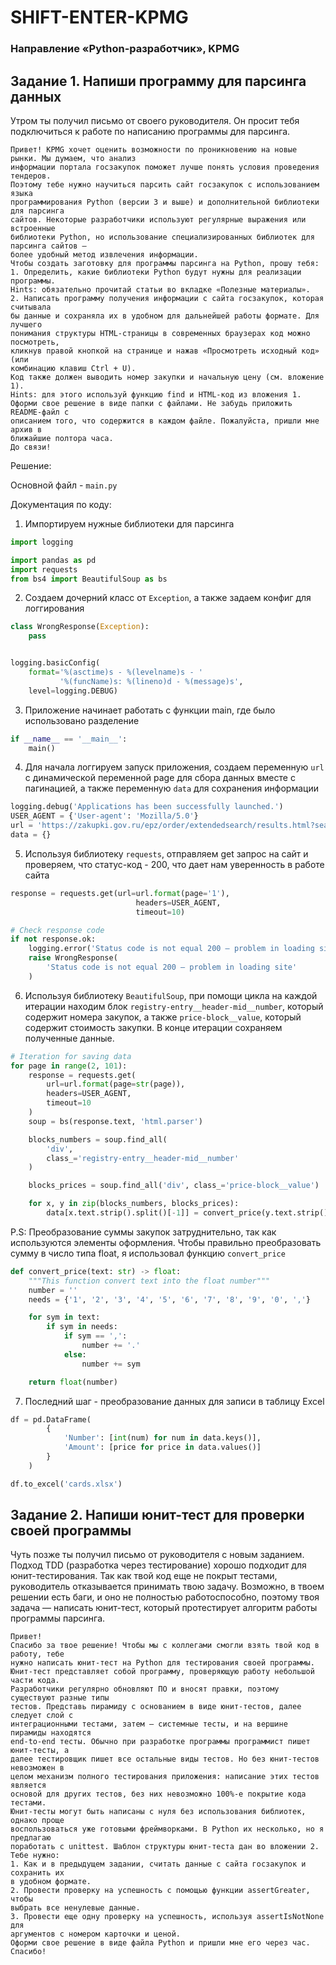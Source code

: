 # SHIFT-ENTER-KPMG 
### Направление «Python-разработчик», KPMG

Задание 1. Напиши программу для парсинга данных
---
Утром ты получил письмо от своего руководителя. Он просит тебя
подключиться к работе по написанию программы для парсинга.
``` 
Привет! KPMG хочет оценить возможности по проникновению на новые рынки. Мы думаем, что анализ
информации портала госзакупок поможет лучше понять условия проведения тендеров.
Поэтому тебе нужно научиться парсить сайт госзакупок с использованием языка
программирования Python (версии 3 и выше) и дополнительной библиотеки для парсинга
сайтов. Некоторые разработчики используют регулярные выражения или встроенные
библиотеки Python, но использование специализированных библиотек для парсинга сайтов —
более удобный метод извлечения информации.
Чтобы создать заготовку для программы парсинга на Python, прошу тебя:
1. Определить, какие библиотеки Python будут нужны для реализации программы.
Hints: обязательно прочитай статьи во вкладке «Полезные материалы».
2. Написать программу получения информации с сайта госзакупок, которая считывала
бы данные и сохраняла их в удобном для дальнейшей работы формате. Для лучшего
понимания структуры HTML-страницы в современных браузерах код можно посмотреть,
кликнув правой кнопкой на странице и нажав «Просмотреть исходный код» (или
комбинацию клавиш Ctrl + U).
Код также должен выводить номер закупки и начальную цену (см. вложение 1).
Hints: для этого используй функцию find и HTML-код из вложения 1.
Оформи свое решение в виде папки с файлами. Не забудь приложить README-файл с
описанием того, что содержится в каждом файле. Пожалуйста, пришли мне архив в
ближайшие полтора часа.
До связи!
```

Решение:

Основной файл - ```main.py```


Документация по коду:
1. Импортируем нужные библиотеки для парсинга
``` python
import logging

import pandas as pd
import requests
from bs4 import BeautifulSoup as bs
```
2. Создаем дочерний класс от ```Exception```, а также задаем конфиг для логгирования
``` python
class WrongResponse(Exception):
    pass


logging.basicConfig(
    format='%(asctime)s - %(levelname)s - '
           '%(funcName)s: %(lineno)d - %(message)s',
    level=logging.DEBUG)
```
3. Приложение начинает работать с функции main, где было использовано разделение
```python 
if __name__ == '__main__':
    main()
```
4. Для начала логгируем запуск приложения, создаем переменную ```url``` с динамической переменной page для сбора данных вместе с пагинацией, а также переменную ```data``` для сохранения информации
``` python
logging.debug('Applications has been successfully launched.')
USER_AGENT = {'User-agent': 'Mozilla/5.0'}
url = 'https://zakupki.gov.ru/epz/order/extendedsearch/results.html?searchString=&morphology=on&search-filter=Дате+размещения&pageNumber={page}&sortDirection=false&recordsPerPage=_10&showLotsInfoHidden=false&savedSearchSettingsIdHidden=&sortBy=UPDATE_DATE&fz44=on&fz223=on&af=on&ca=on&pc=on&pa=on&placingWayList=&selectedLaws=&priceFromGeneral=&priceFromGWS=&priceFromUnitGWS=&priceToGeneral=&priceToGWS=&priceToUnitGWS=&currencyIdGeneral=-1&publishDateFrom=&publishDateTo=&applSubmissionCloseDateFrom=&applSubmissionCloseDateTo=&customerIdOrg=&customerFz94id=&customerTitle=&okpd2Ids=&okpd2IdsCodes=&gws='  # noqa
data = {}
```
5. Используя библиотеку ```requests```, отправляем get запрос на сайт и проверяем, что статус-код - 200, что дает нам уверенность в работе сайта
``` python
response = requests.get(url=url.format(page='1'),
                            headers=USER_AGENT,
                            timeout=10)

# Check response code
if not response.ok:
    logging.error('Status code is not equal 200 — problem in loading site')
    raise WrongResponse(
        'Status code is not equal 200 — problem in loading site'
    )
```
6. Используя библиотеку ```BeautifulSoup```, при помощи цикла на каждой итерации находим блок ```registry-entry__header-mid__number```, который содержит номера закупок, а также ```price-block__value```, который содержит стоимость закупки. В конце итерации сохраняем полученные данные.
``` python
# Iteration for saving data
for page in range(2, 101):
    response = requests.get(
        url=url.format(page=str(page)),
        headers=USER_AGENT,
        timeout=10
    )
    soup = bs(response.text, 'html.parser')

    blocks_numbers = soup.find_all(
        'div',
        class_='registry-entry__header-mid__number'
    )

    blocks_prices = soup.find_all('div', class_='price-block__value')

    for x, y in zip(blocks_numbers, blocks_prices):
        data[x.text.strip().split()[-1]] = convert_price(y.text.strip())
```
P.S: Преобразование суммы закупок затруднительно, так как используются элементы оформления. Чтобы правильно преобразовать сумму в число типа float, я использовал функцию ```convert_price```
``` python
def convert_price(text: str) -> float:
    """This function convert text into the float number"""
    number = ''
    needs = {'1', '2', '3', '4', '5', '6', '7', '8', '9', '0', ','}

    for sym in text:
        if sym in needs:
            if sym == ',':
                number += '.'
            else:
                number += sym

    return float(number)
```
7. Последний шаг - преобразование данных для записи в таблицу Excel
``` python
df = pd.DataFrame(
        {
            'Number': [int(num) for num in data.keys()],
            'Amount': [price for price in data.values()]
        }
    )

df.to_excel('cards.xlsx')
```


Задание 2. Напиши юнит-тест для проверки своей программы
---

Чуть позже ты получил письмо от руководителя с новым заданием. Подход
TDD (разработка через тестирование) хорошо подходит для
юнит-тестирования. Так как твой код еще не покрыт тестами, руководитель
отказывается принимать твою задачу. Возможно, в твоем решении есть баги,
и оно не полностью работоспособно, поэтому твоя задача — написать
юнит-тест, который протестирует алгоритм работы программы парсинга.

```
Привет!
Спасибо за твое решение! Чтобы мы с коллегами смогли взять твой код в работу, тебе
нужно написать юнит-тест на Python для тестирования своей программы.
Юнит-тест представляет собой программу, проверяющую работу небольшой части кода.
Разработчики регулярно обновляют ПО и вносят правки, поэтому существуют разные типы
тестов. Представь пирамиду с основанием в виде юнит-тестов, далее следует слой с
интеграционными тестами, затем — системные тесты, и на вершине пирамиды находятся
end-to-end тесты. Обычно при разработке программы программист пишет юнит-тесты, а
далее тестировщик пишет все остальные виды тестов. Но без юнит-тестов невозможен в
целом механизм полного тестирования приложения: написание этих тестов является
основой для других тестов, без них невозможно 100%-е покрытие кода тестами.
Юнит-тесты могут быть написаны с нуля без использования библиотек, однако проще
воспользоваться уже готовыми фреймворками. В Python их несколько, но я предлагаю
поработать с unittest. Шаблон структуры юнит-теста дан во вложении 2.
Тебе нужно:
1. Как и в предыдущем задании, считать данные с сайта госзакупок и сохранить их
в удобном формате.
2. Провести проверку на успешность с помощью функции assertGreater, чтобы
выбрать все ненулевые данные.
3. Провести еще одну проверку на успешность, используя assertIsNotNone для
аргументов с номером карточки и ценой.
Оформи свое решение в виде файла Python и пришли мне его через час. Спасибо!
```
